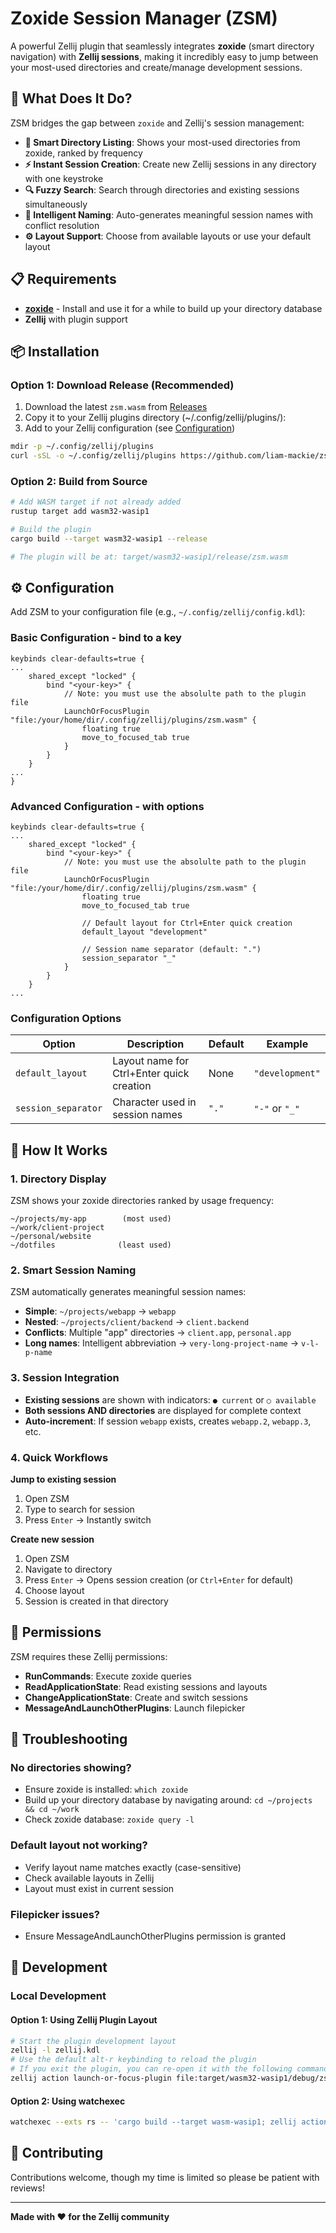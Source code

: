 # Zoxide Session Manager (ZSM)

A powerful Zellij plugin that seamlessly integrates **zoxide** (smart directory navigation) with **Zellij sessions**, making it incredibly easy to jump between your most-used directories and create/manage development sessions.

## 🚀 What Does It Do?

ZSM bridges the gap between `zoxide` and Zellij's session management:

- **🎯 Smart Directory Listing**: Shows your most-used directories from zoxide, ranked by frequency
- **⚡ Instant Session Creation**: Create new Zellij sessions in any directory with one keystroke
- **🔍 Fuzzy Search**: Search through directories and existing sessions simultaneously
- **🧠 Intelligent Naming**: Auto-generates meaningful session names with conflict resolution
- **⚙️ Layout Support**: Choose from available layouts or use your default layout

## 📋 Requirements

- **[zoxide](https://github.com/ajeetdsouza/zoxide)** - Install and use it for a while to build up your directory database
- **Zellij** with plugin support

## 📦 Installation

### Option 1: Download Release (Recommended)
1. Download the latest `zsm.wasm` from [Releases](https://github.com/your-repo/zsm/releases)
2. Copy it to your Zellij plugins directory (~/.config/zellij/plugins/):
3. Add to your Zellij configuration (see [Configuration](#-configuration))

```bash
mdir -p ~/.config/zellij/plugins
curl -sSL -o ~/.config/zellij/plugins https://github.com/liam-mackie/zsm/releases/download/v0.1.0/zsm.wasm
```

### Option 2: Build from Source
```bash
# Add WASM target if not already added
rustup target add wasm32-wasip1

# Build the plugin
cargo build --target wasm32-wasip1 --release

# The plugin will be at: target/wasm32-wasip1/release/zsm.wasm
```

## ⚙️ Configuration

Add ZSM to your configuration file (e.g., `~/.config/zellij/config.kdl`):

### Basic Configuration - bind to a key
```kdl
keybinds clear-defaults=true {
...
    shared_except "locked" {
        bind "<your-key>" { 
            // Note: you must use the absolulte path to the plugin file
            LaunchOrFocusPlugin "file:/your/home/dir/.config/zellij/plugins/zsm.wasm" {
                floating true
                move_to_focused_tab true
            }
        }
    }
...
}
```

### Advanced Configuration - with options
```kdl
keybinds clear-defaults=true {
...
    shared_except "locked" {
        bind "<your-key>" { 
            // Note: you must use the absolulte path to the plugin file
            LaunchOrFocusPlugin "file:/your/home/dir/.config/zellij/plugins/zsm.wasm" {
                floating true
                move_to_focused_tab true
                
                // Default layout for Ctrl+Enter quick creation
                default_layout "development"
            
                // Session name separator (default: ".")
                session_separator "_"
            }
        }
    }
...
```

### Configuration Options

| Option              | Description                               | Default | Example         |
|---------------------|-------------------------------------------|---------|-----------------|
| `default_layout`    | Layout name for Ctrl+Enter quick creation | None    | `"development"` |
| `session_separator` | Character used in session names           | `"."`   | `"-"` or `"_"`  |

## 🎯 How It Works

### 1. Directory Display
ZSM shows your zoxide directories ranked by usage frequency:
```
~/projects/my-app        (most used)
~/work/client-project
~/personal/website
~/dotfiles              (least used)
```

### 2. Smart Session Naming
ZSM automatically generates meaningful session names:

- **Simple**: `~/projects/webapp` → `webapp`
- **Nested**: `~/projects/client/backend` → `client.backend`
- **Conflicts**: Multiple "app" directories → `client.app`, `personal.app`
- **Long names**: Intelligent abbreviation → `very-long-project-name` → `v-l-p-name`

### 3. Session Integration
- **Existing sessions** are shown with indicators: `● current` or `○ available`
- **Both sessions AND directories** are displayed for complete context
- **Auto-increment**: If session `webapp` exists, creates `webapp.2`, `webapp.3`, etc.

### 4. Quick Workflows

**Jump to existing session**
1. Open ZSM
2. Type to search for session
3. Press `Enter` → Instantly switch

**Create new session**
1. Open ZSM  
2. Navigate to directory
3. Press `Enter` → Opens session creation (or `Ctrl+Enter` for default)
4. Choose layout 
5. Session is created in that directory

## 🔐 Permissions

ZSM requires these Zellij permissions:
- **RunCommands**: Execute zoxide queries
- **ReadApplicationState**: Read existing sessions and layouts
- **ChangeApplicationState**: Create and switch sessions  
- **MessageAndLaunchOtherPlugins**: Launch filepicker

## 🐛 Troubleshooting

### No directories showing?
- Ensure zoxide is installed: `which zoxide`
- Build up your directory database by navigating around: `cd ~/projects && cd ~/work`
- Check zoxide database: `zoxide query -l`

### Default layout not working?
- Verify layout name matches exactly (case-sensitive)
- Check available layouts in Zellij
- Layout must exist in current session

### Filepicker issues?
- Ensure MessageAndLaunchOtherPlugins permission is granted

## 🚧 Development

### Local Development
#### Option 1: Using Zellij Plugin Layout
```bash
# Start the plugin development layout
zellij -l zellij.kdl
# Use the default alt-r keybinding to reload the plugin
# If you exit the plugin, you can re-open it with the following command:
zellij action launch-or-focus-plugin file:target/wasm32-wasip1/debug/zsm.wasm
```

#### Option 2: Using watchexec
```bash
watchexec --exts rs -- 'cargo build --target wasm-wasip1; zellij action start-or-reload-plugin file:target/wasm32-wasip1/debug/zsm.wasm'
```

## 🤝 Contributing

Contributions welcome, though my time is limited so please be patient with reviews!

---

**Made with ❤️ for the Zellij community**